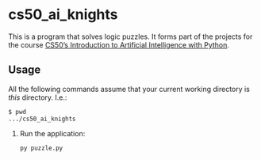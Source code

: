 # cs50_ai_knights

This is a program that solves logic puzzles.
It forms part of the projects for the course [CS50’s Introduction to Artificial Intelligence with Python](https://cs50.harvard.edu/ai/2024/).

## Usage

All the following commands assume that your current working directory is _this_ directory. I.e.:

```console
$ pwd
.../cs50_ai_knights
```

1. Run the application:

   ```sh
   py puzzle.py
   ```